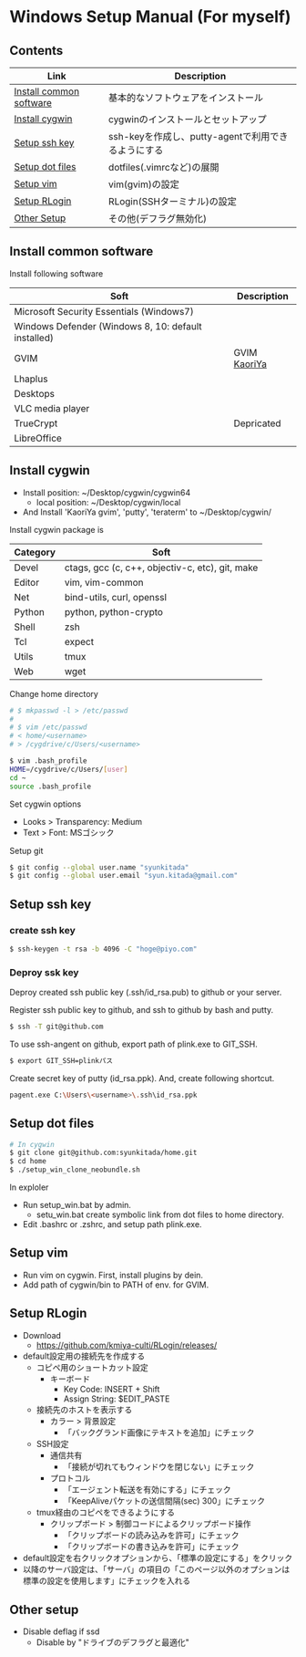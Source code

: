 # Windows Setup Manual (For myself)


## Contents
| Link | Description |
| --- | --- |
| [Install common software](#install-common-software) | 基本的なソフトウェアをインストール |
| [Install cygwin](#install-cygwin)                   | cygwinのインストールとセットアップ |
| [Setup ssh key](#setup-ssh-key)                     | ssh-keyを作成し、putty-agentで利用できるようにする |
| [Setup dot files](#setup-dot-files)                   | dotfiles(.vimrcなど)の展開 |
| [Setup vim](#setup-vim)                             | vim(gvim)の設定 |
| [Setup RLogin](#setup-rlogin)                       | RLogin(SSHターミナル)の設定 |
| [Other Setup](#other-setup)                         | その他(デフラグ無効化) |



## Install common software
Install following software

| Soft | Description |
| --- | --- |
| Microsoft Security Essentials (Windows7)            | |
| Windows Defender (Windows 8, 10: default installed) | |
| GVIM                                                | GVIM [KaoriYa](https://www.kaoriya.net/) |
| Lhaplus                                             | |
| Desktops                                            | |
| VLC media player                                    | |
| TrueCrypt                                           | Depricated |
| LibreOffice                                         | |


## Install cygwin
* Install position: ~/Desktop/cygwin/cygwin64
  * local position: ~/Desktop/cygwin/local
* And Install 'KaoriYa gvim', 'putty', 'teraterm' to ~/Desktop/cygwin/

Install cygwin package is

| Category | Soft |
| --- | --- |
| Devel  | ctags, gcc (c, c++, objectiv-c, etc), git, make |
| Editor | vim, vim-common           |
| Net    | bind-utils, curl, openssl |
| Python | python, python-crypto     |
| Shell  | zsh |
| Tcl    | expect    |
| Utils  | tmux |
| Web    | wget      |

Change home directory

``` bash
# $ mkpasswd -l > /etc/passwd
#
# $ vim /etc/passwd
# < home/<username>
# > /cygdrive/c/Users/<username>

$ vim .bash_profile
HOME=/cygdrive/c/Users/[user]
cd ~
source .bash_profile
```

Set cygwin options
* Looks > Transparency: Medium
* Text > Font: MSゴシック

Setup git

``` bash
$ git config --global user.name "syunkitada"
$ git config --global user.email "syun.kitada@gmail.com"
```

## Setup ssh key
### create ssh key
``` bash
$ ssh-keygen -t rsa -b 4096 -C "hoge@piyo.com"
```

### Deproy ssk key
Deproy created ssh public key (.ssh/id_rsa.pub) to github or your server.

Register ssh public key to github, and ssh to github by bash and putty.
``` bash
$ ssh -T git@github.com
```

To use ssh-angent on github, export path of plink.exe to GIT_SSH.
``` bash
$ export GIT_SSH=plinkパス
```

Create secret key of putty (id_rsa.ppk).
And, create following shortcut.
``` bash
pagent.exe C:\Users\<username>\.ssh\id_rsa.ppk
```


## Setup dot files
``` bash
# In cygwin
$ git clone git@github.com:syunkitada/home.git
$ cd home
$ ./setup_win_clone_neobundle.sh
```

In exploler
* Run setup_win.bat by admin.
    * setu_win.bat create symbolic link from dot files to home directory.
* Edit .bashrc or .zshrc, and setup path plink.exe.


## Setup vim
* Run vim on cygwin. First, install plugins by dein.
* Add path of cygwin/bin to PATH of env. for GVIM.


## Setup RLogin
* Download
    * https://github.com/kmiya-culti/RLogin/releases/
* default設定用の接続先を作成する
    * コピペ用のショートカット設定
        * キーボード
            * Key Code: INSERT + Shift
            * Assign String: $EDIT_PASTE
    * 接続先のホストを表示する
        * カラー > 背景設定
            * 「バックグランド画像にテキストを追加」にチェック
    * SSH設定
        * 通信共有
            * 「接続が切れてもウィンドウを閉じない」にチェック
        * プロトコル
            * 「エージェント転送を有効にする」にチェック
            * 「KeepAliveパケットの送信間隔(sec) 300」にチェック
    * tmux経由のコピペをできるようにする
        * クリップボード > 制御コードによるクリップボード操作
            * 「クリップボードの読み込みを許可」にチェック
            * 「クリップボードの書き込みを許可」にチェック
* default設定を右クリックオプションから、「標準の設定にする」をクリック
* 以降のサーバ設定は、「サーバ」の項目の「このページ以外のオプションは標準の設定を使用します」にチェックを入れる


## Other setup
* Disable deflag if ssd
    * Disable by "ドライブのデフラグと最適化"
